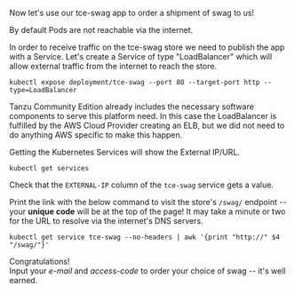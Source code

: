 Now let's use our tce-swag app to order a shipment of swag to us!

By default Pods are not reachable via the internet.

In order to receive traffic on the tce-swag store we need to publish the app with a Service.
Let's create a Service of type "LoadBalancer" which will allow external traffic from the internet to reach the store.

```execute
kubectl expose deployment/tce-swag --port 80 --target-port http --type=LoadBalancer
```

Tanzu Community Edition already includes the necessary software components to serve this platform need.
In this case the LoadBalancer is fulfilled by the AWS Cloud Provider creating an ELB, but we did not need to do anything AWS specific to make this happen.

Getting the Kubernetes Services will show the External IP/URL.

```execute
kubectl get services
```

Check that the `EXTERNAL-IP` column of the `tce-swag` service gets a value.

Print the link with the below command to visit the store's `/swag/` endpoint -- your **unique code** will be at the top of the page!
It may take a minute or two for the URL to resolve via the internet's DNS servers.

```execute
kubectl get service tce-swag --no-headers | awk '{print "http://" $4 "/swag/"}'
```

Congratulations!  
Input your *e-mail* and *access-code* to order your choice of swag -- it's well earned.
